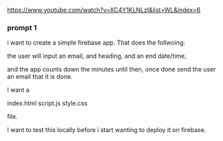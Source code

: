 https://www.youtube.com/watch?v=XC4Y1KLNLzI&list=WL&index=6

### prompt 1

i want to create a simple firebase app. That does the follwoing:

the user will input an email, and heading, and an end date/time,

and the app counts down the minutes until then, once done send the user an email that it is done.

I want a 

index.html
script.js
style.css

file.

I want to test this locally before i start wanting to deploy it on firebase.